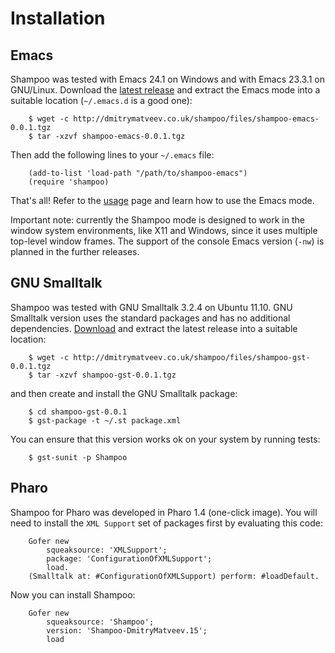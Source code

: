 Installation
============

Emacs
-----

Shampoo was tested with Emacs 24.1 on Windows and with Emacs 23.3.1
on GNU/Linux. Download the [latest release][1] and extract the Emacs
mode into a suitable location (`~/.emacs.d` is a good one):

        $ wget -c http://dmitrymatveev.co.uk/shampoo/files/shampoo-emacs-0.0.1.tgz
        $ tar -xzvf shampoo-emacs-0.0.1.tgz

Then add the following lines to your `~/.emacs` file:

        (add-to-list 'load-path "/path/to/shampoo-emacs")
        (require 'shampoo)

That's all! Refer to the [usage][2] page and learn how to use the
Emacs mode.

Important note: currently the Shampoo mode is designed to work in the
window system environments, like X11 and Windows, since it uses multiple
top-level window frames. The support of the console Emacs version (`-nw`)
is planned in the further releases.

GNU Smalltalk
-------------

Shampoo was tested with GNU Smalltalk 3.2.4 on Ubuntu 11.10. 
GNU Smalltalk version uses the standard packages and has no additional
dependencies. [Download][1] and extract the latest release into 
a suitable location:

        $ wget -c http://dmitrymatveev.co.uk/shampoo/files/shampoo-gst-0.0.1.tgz
        $ tar -xzvf shampoo-gst-0.0.1.tgz

and then create and install the GNU Smalltalk package:

        $ cd shampoo-gst-0.0.1
        $ gst-package -t ~/.st package.xml

You can ensure that this version works ok on your system by running tests:

        $ gst-sunit -p Shampoo

Pharo
-----

Shampoo for Pharo was developed in Pharo 1.4 (one-click image).
You will need to install the `XML Support` set of packages first by
evaluating this code:

        Gofer new
            squeaksource: 'XMLSupport';
            package: 'ConfigurationOfXMLSupport';
            load.
        (Smalltalk at: #ConfigurationOfXMLSupport) perform: #loadDefault.

Now you can install Shampoo:

        Gofer new
            squeaksource: 'Shampoo';
            version: 'Shampoo-DmitryMatveev.15';
            load


[1]: download.html
[2]: usage.html
